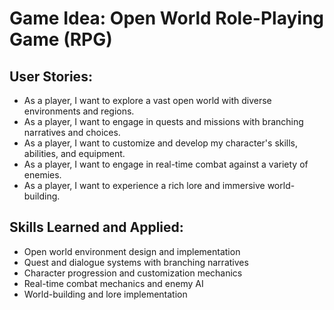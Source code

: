 # Game Idea: Open World Role-Playing Game (RPG)

## User Stories:
- As a player, I want to explore a vast open world with diverse environments and regions.
- As a player, I want to engage in quests and missions with branching narratives and choices.
- As a player, I want to customize and develop my character's skills, abilities, and equipment.
- As a player, I want to engage in real-time combat against a variety of enemies.
- As a player, I want to experience a rich lore and immersive world-building.

## Skills Learned and Applied:
- Open world environment design and implementation
- Quest and dialogue systems with branching narratives
- Character progression and customization mechanics
- Real-time combat mechanics and enemy AI
- World-building and lore implementation